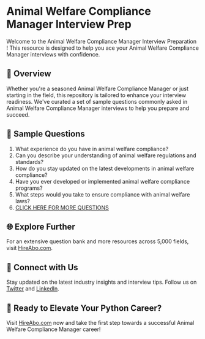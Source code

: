 # Animal Welfare Compliance Manager Interview Prep

Welcome to the Animal Welfare Compliance Manager Interview Preparation ! This resource is designed to help you ace your Animal Welfare Compliance Manager interviews with confidence.

## 🚀 Overview

Whether you're a seasoned Animal Welfare Compliance Manager or just starting in the field, this repository is tailored to enhance your interview readiness. We've curated a set of sample questions commonly asked in Animal Welfare Compliance Manager interviews to help you prepare and succeed.

## 📝 Sample Questions

1. What experience do you have in animal welfare compliance?
2. Can you describe your understanding of animal welfare regulations and standards?
3. How do you stay updated on the latest developments in animal welfare compliance?
4. Have you ever developed or implemented animal welfare compliance programs?
5. What steps would you take to ensure compliance with animal welfare laws?
6. [CLICK HERE FOR MORE QUESTIONS](https://hireabo.com/job/24_3_26/Animal%20Welfare%20Compliance%20Manager)

## 🌐 Explore Further

For an extensive question bank and more resources across 5,000 fields, visit [HireAbo.com](https://www.hireabo.com).

## 📱 Connect with Us

Stay updated on the latest industry insights and interview tips. Follow us on [Twitter](https://twitter.com/hireabo) and [LinkedIn](https://www.linkedin.com/in/hire-abo-3609972a8/).

## 🚀 Ready to Elevate Your Python Career?

Visit [HireAbo.com](https://www.hireabo.com) now and take the first step towards a successful Animal Welfare Compliance Manager career!